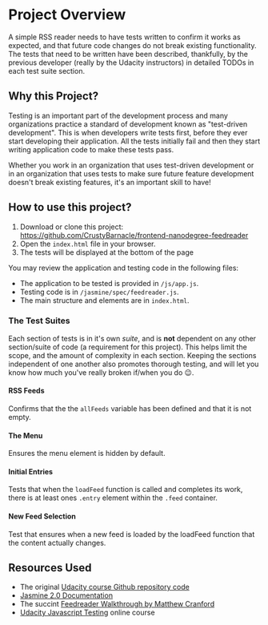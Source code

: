 # Project Overview

A simple RSS reader needs to have tests written to confirm it works as expected, and that future code changes do not break existing functionality. The tests that need to be written have been described, thankfully, by the previous developer (really by the Udacity instructors) in detailed TODOs in each test suite section.

## Why this Project?

Testing is an important part of the development process and many organizations practice a standard of development known as "test-driven development". This is when developers write tests first, before they ever start developing their application. All the tests initially fail and then they start writing application code to make these tests pass.

Whether you work in an organization that uses test-driven development or in an organization that uses tests to make sure future feature development doesn't break existing features, it's an important skill to have!


## How to use this project?

1. Download or clone this project: https://github.com/CrustyBarnacle/frontend-nanodegree-feedreader
2. Open the ```index.html``` file in your browser.
3. The tests will be displayed at the bottom of the page

You may review the application and testing code in the following files:

* The application to be tested is provided in ```/js/app.js```.
* Testing code is in ```/jasmine/spec/feedreader.js```.
* The main structure and elements are in ```index.html```.

### The Test Suites

Each section of tests is in it's own *suite*, and is __not__ dependent on any other section/suite of code (a requirement for this project). This helps limit the scope, and the amount of complexity in each section. Keeping the sections independent of one another also promotes thorough testing, and will let you know how much you've really broken if/when you do :wink:.

#### RSS Feeds
Confirms that the the ```allFeeds``` variable has been defined and that it is not empty.

#### The Menu
Ensures the menu element is hidden by default.

#### Initial Entries
Tests that when the ```loadFeed``` function is called and completes its work, there is at least ones ```.entry``` element within the ```.feed``` container.

#### New Feed Selection
Test that ensures when a new feed is loaded by the loadFeed function that the content actually changes.

## Resources Used

* The original [Udacity course Github repository code](https://github.com/udacity/frontend-nanodegree-feedreader)
* [Jasmine 2.0 Documentation](https://jasmine.github.io/2.2/introduction)
* The succint [Feedreader Walkthrough by Matthew Cranford](https://matthewcranford.com/feed-reader-walkthrough-part-1-starter-code/)
* [Udacity Javascript Testing](https://www.udacity.com/course/javascript-testing--ud549) online course
